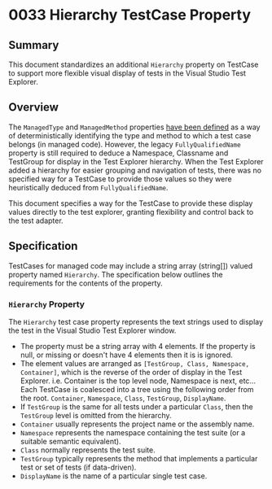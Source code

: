 

# 0033 Hierarchy TestCase Property

## Summary
This document standardizes an additional `Hierarchy` property on TestCase to support more flexible visual display of tests in the Visual Studio Test Explorer.

## Overview
The `ManagedType` and `ManagedMethod` properties [have been defined](0017-Managed-TestCase-Properties.md) as a way of deterministically identifying the type and method to which a test case belongs (in managed code). However, the legacy `FullyQualifiedName` property is still required to deduce a Namespace, Classname and TestGroup for display in the Test Explorer hierarchy. When the Test Explorer added a hierarchy for easier grouping and navigation of tests, there was no specified way for a TestCase to provide those values so they were heuristically deduced from `FullyQualifiedName`. 

This document specifies a way for the TestCase to provide these display values directly to the test explorer, granting flexibility and control back to the test adapter.

## Specification

TestCases for managed code may include a string array (string[]) valued property named `Hierarchy`. The specification below outlines the requirements for the contents of the property.

### `Hierarchy` Property

The `Hierarchy` test case property represents the text strings used to display the test in the Visual Studio Test Explorer window. 

* The property must be a string array with 4 elements. If the property is null, or missing or doesn't have 4 elements then it is is ignored.
* The element values are arranged as `[TestGroup, Class, Namespace, Container]`, which is the reverse of the order of display in the Test Explorer. i.e. Container is the top level node, Namespace is next, etc... Each TestCase is coalesced into a tree using the following order from the root. `Container`, `Namespace`, `Class`, `TestGroup`, `DisplayName`.
* If `TestGroup` is the same for all tests under a particular `Class`, then the `TestGroup` level is omitted from the hierarchy.
* `Container` usually represents the project name or the assembly name.
* `Namespace` represents the namespace containing the test suite (or a suitable semantic equivalent).
* `Class` normally represents the test suite.
* `TestGroup` typically represents the method that implements a particular test or set of tests (if data-driven).
* `DisplayName` is the name of a particular single test case.
